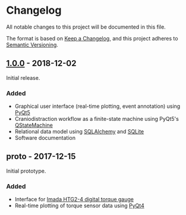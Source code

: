 # Changelog

All notable changes to this project will be documented in this file.

The format is based on [Keep a Changelog](https://keepachangelog.com/en/1.0.0/),
and this project adheres to [Semantic Versioning](https://semver.org/spec/v2.0.0.html).

## [1.0.0] - 2018-12-02
Initial release.

### Added
* Graphical user interface (real-time plotting, event annotation) using [PyQt5](https://pypi.org/project/PyQt5/)
* Craniodistraction workflow as a finite-state machine using PyQt5's 
[QStateMachine](http://pyqt.sourceforge.net/Docs/PyQt4/qstatemachine.html)
* Relational data model using [SQLAlchemy](https://www.sqlalchemy.org/) and [SQLite](https://sqlite.org/index.html)
* Software documentation

## proto - 2017-12-15
Initial prototype.

### Added
* Interface for [Imada HTG2-4 digital torque gauge](https://imada.com/products/htg2-digital-torque-gauge/)
* Real-time plotting of torque sensor data using [PyQt4](http://pyqt.sourceforge.net/Docs/PyQt4/introduction.html)


[1.0.0]: https://github.com/smomni/cranio/compare/1.0.0...proto